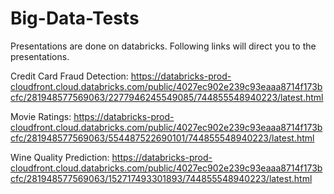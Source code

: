 # Big-Data-Tests
Presentations are done on databricks.
Following links will direct you to the presentations. 

Credit Card Fraud Detection:
https://databricks-prod-cloudfront.cloud.databricks.com/public/4027ec902e239c93eaaa8714f173bcfc/281948577569063/2277946245549085/744855548940223/latest.html

Movie Ratings:
https://databricks-prod-cloudfront.cloud.databricks.com/public/4027ec902e239c93eaaa8714f173bcfc/281948577569063/554487522690101/744855548940223/latest.html

Wine Quality Prediction:
https://databricks-prod-cloudfront.cloud.databricks.com/public/4027ec902e239c93eaaa8714f173bcfc/281948577569063/152717493301893/744855548940223/latest.html
